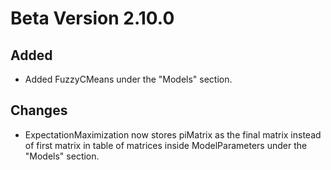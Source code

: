 # Beta Version 2.10.0

## Added

* Added FuzzyCMeans under the "Models" section.

## Changes

* ExpectationMaximization now stores piMatrix as the final matrix instead of first matrix in table of matrices inside ModelParameters under the "Models" section.
